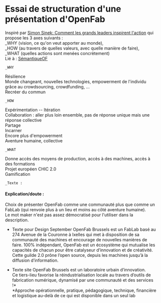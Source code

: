 # Essai de structuration d'une présentation d'OpenFab  
Inspiré par [Simon Sinek: Comment les grands leaders inspirent l'action](https://www.ted.com/talks/simon_sinek_how_great_leaders_inspire_action?language=fr)
qui propose les 3 axes suivants :  
_WHY (vision, ce qu'on veut apporter au monde),  
_HOW (au travers de quelles valeurs, avec quelle manière de faire),  
_WHAT (quelles actions sont menées concrètement)  
Lié à : [SémantiqueOF](https://github.com/Ginsburg/openfab/blob/master/S%C3%A9mantiqueOF.md)  

    _WHY  
Résilience  
Monde changeant, nouvelles technologies, empowerment de l'individu grâce au crowdsourcing, crowdfunding, ...  
Recréer du commun

    _HOW    
Expérimentation -- Itération  
Collaboration : aller plus loin ensemble, pas de réponse unique mais une réponse collective  
Partage  
Incarner  
Encore plus d'empowerment  
Aventure humaine, collective  

    _WHAT  
Donne accès des moyens de production, accès à des machines, accès à des formations  
Projet européen CHIC 2.0  
Gamification  

    _Texte :  


#### Explication/doute :  
Choix de présenter OpenFab comme une communauté plus que comme un FabLab (qui renvoie plus à un lieu et moins au côté
aventure humaine).  
Le mot maker n'est pas assez démocratisé pour l'utiliser dans la description.

- Texte pour Design September
OpenFab Brussels est un FabLab basé au 274 Avenue de la Couronne à Ixelles qui met à disposition 
de sa communauté des machines et encourage de nouvelles manières de faire.
100% indépendant, OpenFab est un écosystème qui mutualise les capacités de chacun pour être catalyseur 
d’innovation et de créativité.
Cette guilde 2.0 prône l’open source, depuis les machines jusqu’à la diffusion d’information.

- Texte site
OpenFab Brussels est un laboratoire urbain d’innovation.  
Ce tiers-lieu favorise la réindustrialisation locale au travers d’outils de fabrication numérique, 
dynamisé par une communauté et des services !*  
*Approche opérationnelle, pratique, pédagogique, technique, financière et logistique au-delà de ce qui 
est disponible dans un seul lab  

